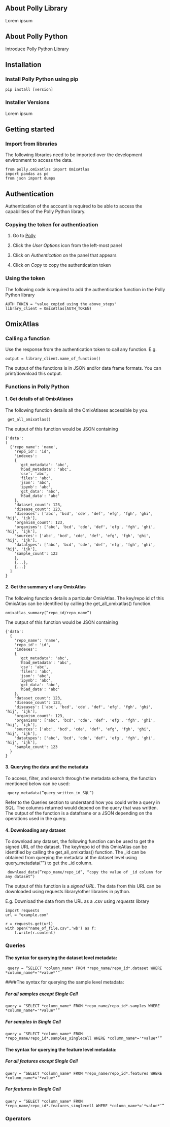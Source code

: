 ## About Polly Library
Lorem ipsum

## About Polly Python 
Introduce Polly Python Library

## Installation
### Install Polly Python using pip

<pre><code>pip install [version] </code></pre>

### Installer Versions
Lorem ipsum

## Getting started
### Import from libraries

The following libraries need to be imported over the development environment to access the data.

<pre><code>from polly.omixatlas import OmixAtlas
import pandas as pd
from json import dumps</code></pre>

## Authentication
Authentication of the account is required to be able to access the capabilities of the Polly Python library.

### Copying the token for authentication
1. Go to [Polly](https://polly.elucidata.io)

2. Click the *User Options* icon from the left-most panel

3. Click on *Authentication* on the panel that appears

4. Click on *Copy* to copy the authentication token

### Using the token
The following code is required to add the authentication function in the Polly Python library

<pre><code>AUTH_TOKEN = "value_copied_using_the_above_steps"
library_client = OmixAtlas(AUTH_TOKEN)</code></pre>

## OmixAtlas
### Calling a function
Use the response from the authentication token to call any function. E.g.
<pre><code>output = library_client.name_of_function()</code></pre>

The output of the functions is in JSON and/or data frame formats. You can print/download this output.

### Functions in Polly Python
#### 1. Get details of all OmixAtlases
The following function details all the OmixAtlases accessible by you.

<pre><code> get_all_omixatlas() </code></pre>

The output of this function would be JSON containing
<pre><code>{'data': 
[
  {'repo_name': 'name', 
    'repo_id': 'id', 
    'indexes': 
    { 
      'gct_metadata': 'abc', 
      'h5ad_metadata': 'abc', 
      'csv': 'abc', 
      'files': 'abc', 
      'json': 'abc', 
      'ipynb': 'abc', 
      'gct_data': 'abc', 
      'h5ad_data': 'abc'
    }, 
    'dataset_count': 123, 
    'disease_count': 123, 
    'diseases': ['abc', 'bcd', 'cde', 'def', 'efg', 'fgh', 'ghi', 'hij', 'ijk'], 
    'organism_count': 123, 
    'organisms': ['abc', 'bcd', 'cde', 'def', 'efg', 'fgh', 'ghi', 'hij', 'ijk'], 
    'sources': ['abc', 'bcd', 'cde', 'def', 'efg', 'fgh', 'ghi', 'hij', 'ijk'], 
    'datatypes': ['abc', 'bcd', 'cde', 'def', 'efg', 'fgh', 'ghi', 'hij', 'ijk'], 
    'sample_count': 123
    }, 
    {...},
    {...}
  ]
}</code></pre>

#### 2. Get the summary of any OmixAtlas
The following function details a particular OmixAtlas. The key/repo id of this OmixAtlas can be identified by calling the get_all_omixatlas() function.

<pre><code>omixatlas_summary(”repo_id/repo_name”)</code></pre>
The output of this function would be JSON containing

<pre><code>{'data': 
  {
    'repo_name': 'name', 
    'repo_id': 'id', 
    'indexes': 
    { 
      'gct_metadata': 'abc', 
      'h5ad_metadata': 'abc', 
      'csv': 'abc', 
      'files': 'abc', 
      'json': 'abc', 
      'ipynb': 'abc', 
      'gct_data': 'abc', 
      'h5ad_data': 'abc'
    }, 
    'dataset_count': 123, 
    'disease_count': 123, 
    'diseases': ['abc', 'bcd', 'cde', 'def', 'efg', 'fgh', 'ghi', 'hij', 'ijk'], 
    'organism_count': 123, 
    'organisms': ['abc', 'bcd', 'cde', 'def', 'efg', 'fgh', 'ghi', 'hij', 'ijk'], 
    'sources': ['abc', 'bcd', 'cde', 'def', 'efg', 'fgh', 'ghi', 'hij', 'ijk'], 
    'datatypes': ['abc', 'bcd', 'cde', 'def', 'efg', 'fgh', 'ghi', 'hij', 'ijk'], 
    'sample_count': 123
  }
}</code></pre>

#### 3. Querying the data and the metadata
To access, filter, and search through the metadata schema, the function mentioned below can be used:

<pre><code> query_metadata(“query_written_in_SQL”) </code></pre>
Refer to the Queries section to understand how you could write a query in SQL. The columns returned would depend on the query that was written. The output of the function is a dataframe or a JSON depending on the operations used in the query. 

#### 4. Downloading any dataset
To download any dataset, the following function can be used to get the signed URL of the dataset. The key/repo id of this OmixAtlas can be identified by calling the get_all_omixatlas() function. The _id can be obtained from querying the metadata at the dataset level using query_metadata(“<query written in SQL>”) to get the _id column.

<pre><code> download_data(”repo_name/repo_id”, “copy the value of _id column for any dataset”)</code></pre>

The output of this function is a *signed URL*. The data from this URL can be downloaded using requests library/other libraries in python.

E.g. Download the data from the URL as a .csv using *requests* library

<pre><code>import requests
url = "example.com"

r = requests.get(url)  
with open("name_of_file.csv",'wb') as f:
    f.write(r.content)</code></pre>
  
### Queries
#### The syntax for querying the dataset level metadata:
<pre><code> query = “SELECT *column_name* FROM *repo_name/repo_id*.dataset WHERE *column_name*='*value*’” </code></pre>

####The syntax for querying the sample level metadata:
##### For all samples except Single Cell
<pre><code>query = “SELECT *column_name* FROM *repo_name/repo_id*.samples WHERE *column_name*='*value*’”</code></pre>

##### For samples in Single Cell
<pre><code>query = “SELECT *column_name* FROM *repo_name/repo_id*.samples_singlecell WHERE *column_name*='*value*’”</code></pre>

#### The syntax for querying the feature level metadata:
##### For all features except Single Cell
<pre><code>query = “SELECT *column_name* FROM *repo_name/repo_id*.features WHERE *column_name*='*value*’”</code></pre>

##### For features in Single Cell
<pre><code>query = “SELECT *column_name* FROM *repo_name/repo_id*.features_singlecell WHERE *column_name*='*value*’”</code></pre>

### Operators

  
